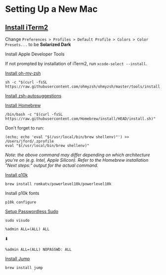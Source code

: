 # Setting Up a New Mac

## [Install iTerm2](https://iterm2.com/)

Change `Preferences > Profiles > Default Profile > Colors > Color Presets...` to be **Solarized Dark**

Install Apple Developer Tools

If not prompted by installation of iTerm2, run `xcode-select --install`.

[Install oh-my-zsh](https://ohmyz.sh/#install)

```
sh -c "$(curl -fsSL https://raw.githubusercontent.com/ohmyzsh/ohmyzsh/master/tools/install.sh)"
```

[Install zsh-autosuggestions](https://github.com/zsh-users/zsh-autosuggestions/blob/master/INSTALL.md#oh-my-zsh)

[Install Homebrew](https://brew.sh)

```
/bin/bash -c "$(curl -fsSL https://raw.githubusercontent.com/Homebrew/install/HEAD/install.sh)"
```

Don't forget to run:
```
(echo; echo 'eval "$(/usr/local/bin/brew shellenv)"') >> /Users/jford/.zprofile
eval "$(/usr/local/bin/brew shellenv)"
```
_Note: the above command may differ depending on which architecture you're on (e.g. Intel, Apple Silicon).
Refer to the Homebrew installation "Next steps:" output for the actual command._

[Install p10k](https://github.com/romkatv/powerlevel10k#homebrew)
```
brew install romkatv/powerlevel10k/powerlevel10k
```

Install p10k fonts
```
p10k configure
```

[Setup Passwordless Sudo](https://apple.stackexchange.com/questions/257813/enable-sudo-without-a-password-on-macos)

```
sudo visudo
```

`%admin ALL=(ALL) ALL`

⬇️

`%admin ALL=(ALL) NOPASSWD: ALL`

[Install Jump](https://github.com/gsamokovarov/jump)
```
brew install jump
```

